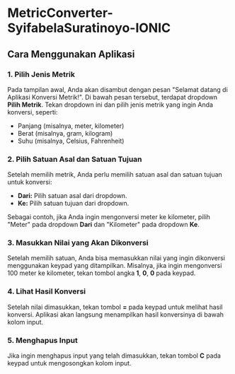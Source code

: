# MetricConverter-SyifabelaSuratinoyo-IONIC

## Cara Menggunakan Aplikasi

### 1. Pilih Jenis Metrik
Pada tampilan awal, Anda akan disambut dengan pesan "Selamat datang di Aplikasi Konversi Metrik!". Di bawah pesan tersebut, terdapat dropdown **Pilih Metrik**. Tekan dropdown ini dan pilih jenis metrik yang ingin Anda konversi, seperti:
- Panjang (misalnya, meter, kilometer)
- Berat (misalnya, gram, kilogram)
- Suhu (misalnya, Celsius, Fahrenheit)

### 2. Pilih Satuan Asal dan Satuan Tujuan
Setelah memilih metrik, Anda perlu memilih satuan asal dan satuan tujuan untuk konversi:
- **Dari:** Pilih satuan asal dari dropdown.
- **Ke:** Pilih satuan tujuan dari dropdown.

Sebagai contoh, jika Anda ingin mengonversi meter ke kilometer, pilih "Meter" pada dropdown **Dari** dan "Kilometer" pada dropdown **Ke**.

### 3. Masukkan Nilai yang Akan Dikonversi
Setelah memilih satuan, Anda bisa memasukkan nilai yang ingin dikonversi menggunakan keypad yang ditampilkan. Misalnya, jika ingin mengonversi 100 meter ke kilometer, tekan tombol angka **1**, **0**, **0** pada keypad.

### 4. Lihat Hasil Konversi
Setelah nilai dimasukkan, tekan tombol **=** pada keypad untuk melihat hasil konversi. Aplikasi akan langsung menampilkan hasil konversinya di bawah kolom input.

### 5. Menghapus Input
Jika ingin menghapus input yang telah dimasukkan, tekan tombol **C** pada keypad untuk mengosongkan kolom input.
